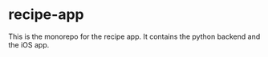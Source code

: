 # recipe-app
This is the monorepo for the recipe app.
It contains the python backend and the iOS app.
